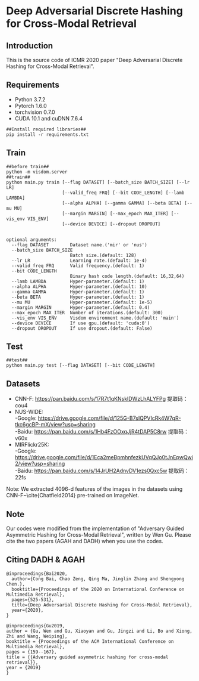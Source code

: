 # Deep Adversarial Discrete Hashing for Cross-Modal Retrieval

## Introduction

This is the source code of ICMR 2020 paper "Deep Adversarial Discrete Hashing for Cross-Modal Retrieval".

## Requirements

- Python 3.7.2
- Pytorch 1.6.0
- torchvision 0.7.0
- CUDA 10.1 and cuDNN 7.6.4
```shell
##Install required libraries##
pip install -r requirements.txt
```
##  Train

```shell
##before train##
python -m visdom.server
##train##
python main.py train [--flag DATASET] [--batch_size BATCH_SIZE] [--lr LR]
                     [--valid_freq FRQ] [--bit CODE_LENGTH] [--lamb LAMBDA]
                     [--alpha ALPHA] [--gamma GAMMA] [--beta BETA] [--mu MU]
                     [--margin MARGIN] [--max_epoch MAX_ITER] [--vis_env VIS_ENV]
                     [--device DEVICE] [--dropout DROPOUT]


optional arguments:
  --flag DATASET        Dataset name.('mir' or 'nus')
  --batch_size BATCH_SIZE
                        Batch size.(default: 128)
  --lr LR               Learning rate.(default: 1e-4)
  --valid_freq FRQ      Valid frequency.(default: 1)
  --bit CODE_LENGTH
                        Binary hash code length.(default: 16,32,64)
  --lamb LAMBDA         Hyper-parameter.(default: 1)
  --alpha ALPHA         Hyper-parameter.(default: 10)
  --gamma GAMMA         Hyper-parameter.(default: 1)
  --beta BETA           Hyper-parameter.(default: 1)
  --mu MU               Hyper-parameter.(default: 1e-5)
  --margin MARGIN       Hyper-parameter.(default: 0.4)
  --max_epoch MAX_ITER  Number of iterations.(default: 300)
  --vis_env VIS_ENV     Visdom environment name.(default: 'main')
  --device DEVICE       If use gpu.(default: 'cuda:0')
  --dropout DROPOUT     If use dropout.(default: False)
```

## Test

```shell
##test##
python main.py test [--flag DATASET] [--bit CODE_LENGTH]
```

## Datasets
- CNN-F: https://pan.baidu.com/s/17R7t1qKNskIDWzLhALYFPg 提取码：cou4 
- NUS-WIDE: <br>
           -Google: https://drive.google.com/file/d/125G-B7sIQPVIcRk4W7qR-tkc6gcBP-mX/view?usp=sharing <br>
           -Baidu: https://pan.baidu.com/s/1Hb4FzOOxqJjR4tDAP5C8rw 提取码：v60x 
- MIRFlickr25K: <br>
           -Google: https://drive.google.com/file/d/1Eca2meBpmhnfezkUVqQJo0tJnEpwQwi2/view?usp=sharing <br>
           -Baidu: https://pan.baidu.com/s/14JrUH2AdnvDV1ezs0Qxc5w 提取码：22fs 

Note: We extracted 4096-d features of the images in the datasets using CNN-F~\cite{Chatfield2014} pre-trained on ImageNet.

## Note

Our codes were modified from the implementation of "Adversary Guided Asymmetric Hashing for Cross-Modal Retrieval", written by Wen Gu. Please cite the  two papers (AGAH and DADH) when you use the codes.

## Citing DADH & AGAH

```
@inproceedings{Bai2020,
  author={Cong Bai, Chao Zeng, Qing Ma, Jinglin Zhang and Shengyong Chen.},
  booktitle={Proceedings of the 2020 on International Conference on Multimedia Retrieval},
  pages={525-531},
  title={Deep Adversarial Discrete Hashing for Cross-Modal Retrieval},
  year={2020},
}
```
```
@inproceedings{Gu2019,
author = {Gu, Wen and Gu, Xiaoyan and Gu, Jingzi and Li, Bo and Xiong, Zhi and Wang, Weiping},
booktitle = {Proceedings of the ACM International Conference on Multimedia Retrieval},
pages = {159--167},
title = {{Adversary guided asymmetric hashing for cross-modal retrieval}},
year = {2019}
}
```
